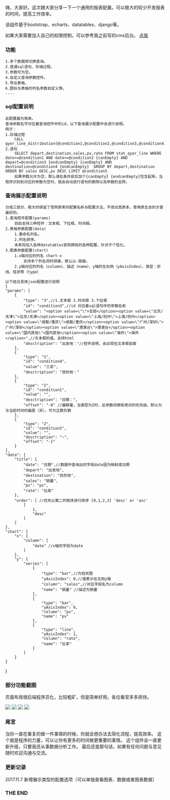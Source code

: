 嗨，大家好。这次跟大家分享一下一个通用的报表配置。可以极大的较少开发报表的时间，提高工作效率。

该组件基于bootstrap、echarts、datatables、django等。

如果大家需要加入自己的权限控制，可以参考我之前写的cms后台。
[点我](https://github.com/linzhiming0826/cms)

### 功能

    1.多个数据库切换查询。
    2.普通sql语句、存储过程。
    3.参数可为空。
    4.自定义查询参数控件。
    5.导出表格。
    6.图标与表格的列名参数自定义等。
    ....

### sql配置说明

    此配置最为简单。
    查询参数名字对应着查询控件中的id，以下查询展示配置中会进行说明。
    例子：
    1.存储过程
        CALL qyer_line_distribution(@condition1,@condition2,@condition3,@condition4)
    2.语句
        SELECT depart,destination,sales,pv,rate FROM stat_qyer_line WHERE date>=@condition1 AND date<=@condition2 {canEmpty} AND depart=@condition3 {endcanEmpty} {canEmpty} AND destination=@condition4 {endcanEmpty}  GROUP BY depart,destination ORDER BY sales DESC,pv DESC LIMIT @condition5
        如果参数允许为空，那么请在条件前后加个{canEmpty} {endcanEmpty}包含起来。当程序识别到对应的参数为空时，就会自动进行语句的删除以及参数的去除。


### 查询展示配置说明

    分成三部分，极大的保留了官网原来的配置名称与配置方法，不改动其原本，使用原生态的才是最好的。
    1.查询控件配置(params)
        目前支持三种控件：文本框、下拉框、时间框。
    2.表格参数配置(data)
        1.重命名列名。
        2.列名排序。
        未来将加入各种datatables官网拥有的各种配置，针对于个性化。
    3.图表参数配置(chart)
        1.x轴对应的列名 chart-x
            支持多个列名同时拼接，默认以-链接。
        2.y轴对应的列名（column）、描述（name）、y轴的左右侧（yAxisIndex）、类型：折线、柱状等（type）

    以下结合具体json配置进行说明
    {
    "params": [
        {
            "type": "3",//1.文本框 2.时间框 3.下拉框
            "id": "condition3",//id 对应着sql语句中的参数名称
            "value": "<option value=\"\">全部</option><option value=\"北京/天津\">北京/天津</option><option value=\"上海/杭州\">上海/杭州</option><option value=\"成都/重庆\">成都/重庆</option><option value=\"广州/深圳\">广州/深圳</option><option value=\"港澳台\">港澳台</option><option value=\"国内其他\">国内其他</option><option value=\"海外\">海外</option>",//文本框的值，支持html
            "desctription": "出发地："//控件说明、会出现在文本框前面
        },
        {
            "type": "1",
            "id": "condition4",
            "value": "三亚",
            "desctription": "目的地："
        },
        {
            "type": "2",
            "id": "condition1",
            "value": "",
            "desctription": "日期：",
            "offset": "-8" //偏移量，当类型为2时，此参数将拥有绝对的优先级。默认为与当前时间的偏差（天），可为正数负数
        },
        {
            "type": "2",
            "id": "condition2",
            "value": "",
            "desctription": "~",
            "offset": "-1"
        }
    ],
    "data": {
        "title": {
            "date": "日期",//数据中查询出的字段date因为映射成日期
            "depart": "出发地",
            "destination": "目的地",
            "sales": "销量",
            "pv": "pv",
            "rate": "比率"
        },
        "order": [ //优先以第二列倒序进行排序 [0,1,2,3] 'desc' or 'asc'
            [
                1,
                "desc"
            ]
        ]
    },
    "chart": {
        "x": {
            "column": [
                "date" //x轴的字段为date
            ]
        },
        "y": {
            "series": [
                {
                    "type": "bar",//为柱状图
                    "yAxisIndex": 0,//值表示在左侧y轴
                    "column": "sales",//对应字段名为column
                    "name": "销量" //描述为销量
                },
                {
                    "type": "bar",
                    "yAxisIndex": 0,
                    "column": "pv",
                    "name": "pv"
                },
                {
                    "type": "line",
                    "yAxisIndex": 1,
                    "column": "rate",
                    "name": "比率"
                }
            ]
        }
    }
}

### 部分功能截图

页面布局很后端程序员化，比较粗矿，但是简单好用。各位看官多多担待。

![](/img/0.png)
![](/img/1.png)
![](/img/2.png)
![](/img/3.png)

### 尾言

当你一直在重复的做一件事情的时候，你就会想办法去简化流程，提高效率。
这个就是程序的力量，可以让你有更多的时间做更重要的事情。
这个组件会一直更新升级，只要我还从事数据分析工作。
最后还是那句话，如果有任何问题与意见随时欢迎沟通与交流。


### 更新记录

2017.11.7 新增展示类型的配置选项（可以单独查看图表、数据或者图表数据）

### THE END
